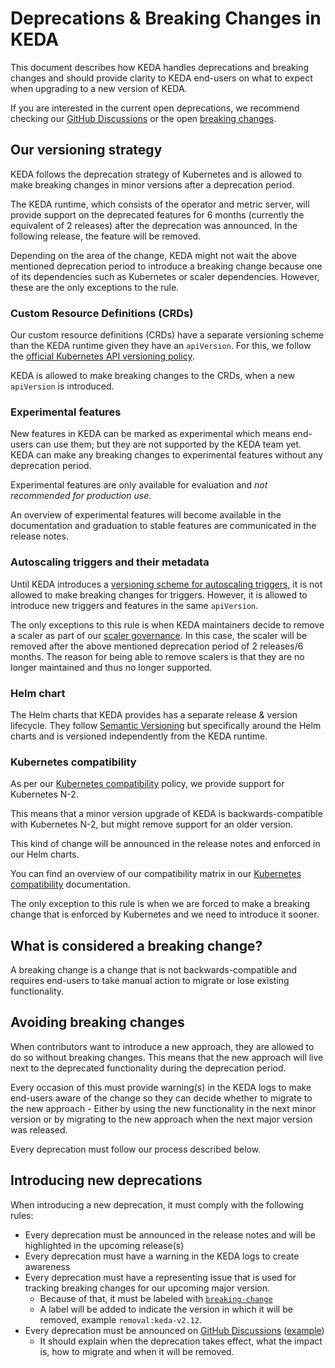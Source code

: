 # Deprecations & Breaking Changes in KEDA

This document describes how KEDA handles deprecations and breaking changes and should provide clarity to KEDA end-users on what to expect when upgrading to a new version of KEDA.

If you are interested in the current open deprecations, we recommend checking our [GitHub Discussions](https://github.com/kedacore/keda/discussions/categories/deprecations) or the open [breaking changes](https://github.com/kedacore/keda/issues?q=is%3Aopen+label%3Abreaking-change+sort%3Aupdated-desc).

## Our versioning strategy

KEDA follows the deprecation strategy of Kubernetes and is allowed to make breaking changes in minor versions after a deprecation period.

The KEDA runtime, which consists of the operator and metric server, will provide support on the deprecated features for 6 months (currently the equivalent of 2 releases) after the deprecation was announced. In the following release, the feature will be removed.

Depending on the area of the change, KEDA might not wait the above mentioned deprecation period to introduce a breaking change because one of its dependencies such as Kubernetes or scaler dependencies. However, these are the only exceptions to the rule.

### Custom Resource Definitions (CRDs)

Our custom resource definitions (CRDs) have a separate versioning scheme than the KEDA runtime given they have an `apiVersion`. For this, we follow the [official Kubernetes API versioning policy](https://kubernetes.io/docs/reference/using-api/#api-versioning).

KEDA is allowed to make breaking changes to the CRDs, when a new `apiVersion` is introduced.

### Experimental features

New features in KEDA can be marked as experimental which means end-users can use them; but they are not supported by the KEDA team yet. KEDA can make any breaking changes to experimental features without any deprecation period.

Experimental features are only available for evaluation and *not recommended for production use*.

An overview of experimental features will become available in the documentation and graduation to stable features are communicated in the release notes.

### Autoscaling triggers and their metadata

Until KEDA introduces a [versioning scheme for autoscaling triggers](https://github.com/kedacore/keda/issues/613), it is not allowed to make breaking changes for triggers.
However, it is allowed to introduce new triggers and features in the same `apiVersion`.

The only exceptions to this rule is when KEDA maintainers decide to remove a scaler as part of our [scaler governance](SCALERS.md). In this case, the scaler will be removed after the above mentioned deprecation period of 2 releases/6 months. The reason for being able to remove scalers is that they are no longer maintained and thus no longer supported.

### Helm chart

The Helm charts that KEDA provides has a separate release & version lifecycle. They follow [Semantic Versioning](https://semver.org/) but specifically around the Helm charts and is versioned independently from the KEDA runtime.

### Kubernetes compatibility

As per our [Kubernetes compatibility](https://keda.sh/docs/latest/operate/cluster/#kubernetes-compatibility) policy, we provide support for Kubernetes N-2.

This means that a minor version upgrade of KEDA is backwards-compatible with Kubernetes N-2, but might remove support for an older version.

This kind of change will be announced in the release notes and enforced in our Helm charts.

You can find an overview of our compatibility matrix in our [Kubernetes compatibility](https://keda.sh/docs/latest/operate/cluster/#kubernetes) documentation.

The only exception to this rule is when we are forced to make a breaking change that is enforced by Kubernetes and we need to introduce it sooner.

## What is considered a breaking change?

A breaking change is a change that is not backwards-compatible and requires end-users to take manual action to migrate or lose existing functionality.

## Avoiding breaking changes

When contributors want to introduce a new approach, they are allowed to do so without breaking changes. This means that the new approach will live next to the deprecated functionality during the deprecation period.

Every occasion of this must provide warning(s) in the KEDA logs to make end-users aware of the change so they can decide whether to migrate to the new approach - Either by using the new functionality in the next minor version or by migrating to the new approach when the next major version was released.

Every deprecation must follow our process described below.

## Introducing new deprecations

When introducing a new deprecation, it must comply with the following rules:

- Every deprecation must be announced in the release notes and will be highlighted in the upcoming release(s)
- Every deprecation must have a warning in the KEDA logs to create awareness
- Every deprecation must have a representing issue that is used for tracking breaking changes for our upcoming major version.
  - Because of that, it must be labeled with [`breaking-change`](https://github.com/kedacore/keda/issues?q=is%3Aopen+label%3Abreaking-change+sort%3Aupdated-desc)
  - A label will be added to indicate the version in which it will be removed, example `removal:keda-v2.12`.
- Every deprecation must be announced on [GitHub Discussions](https://github.com/kedacore/keda/discussions/categories/deprecations) ([example](https://github.com/kedacore/keda/discussions/3552))
  - It should explain when the deprecation takes effect, what the impact is, how to migrate and when it will be removed.